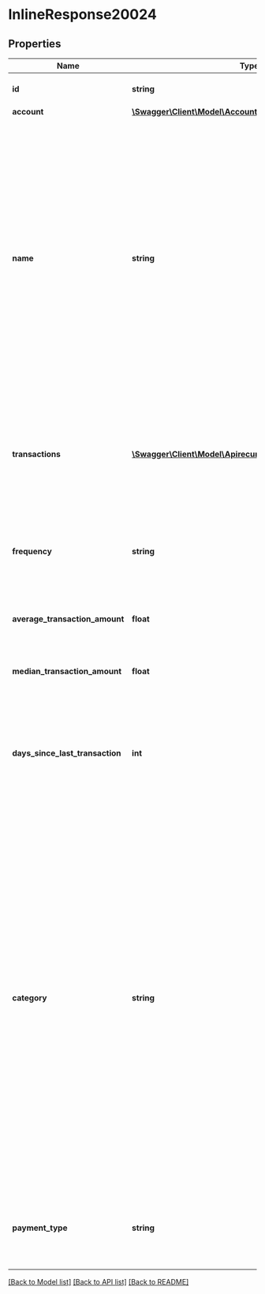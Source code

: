 # InlineResponse20024

## Properties
Name | Type | Description | Notes
------------ | ------------- | ------------- | -------------
**id** | **string** | Belvo&#x27;s unique identifier for the current item. | [optional] 
**account** | [**\Swagger\Client\Model\AccountsStandardMultiRegion**](AccountsStandardMultiRegion.md) |  | 
**name** | **string** | The name for the recurring expense.  ℹ️ **Note**: This information is taken from the description section of a transaction and then normalized to provide you with an easy-to-read name. As such, sometimes the name will reflect the merchant the payment is made to (for example, Netflix.com), while for other recurring expenses, this could be something like \&quot;Monthly payment to John\&quot;. | 
**transactions** | [**\Swagger\Client\Model\ApirecurringexpensesTransactions[]**](ApirecurringexpensesTransactions.md) | An array of minified transaction objects used to evaluate the recurring expense. If no transactions were found, we return an empty array. | 
**frequency** | **string** | The frequency at which this recurring expense occurs.   ℹ️ **Note:** Belvo only identifies &#x60;MONTHLY&#x60; frequencies. | [default to 'MONTHLY']
**average_transaction_amount** | **float** | The average transaction amount of the recurring expense. | 
**median_transaction_amount** | **float** | The median transaction amount of the recurring expense. | 
**days_since_last_transaction** | **int** | Number of days since the last recurring expense occurred.  Based on the frequency, you can infer how many days until the next charge will occur. | 
**category** | **string** | The transaction category for the recurring expense. For more information on the available categories, please see our [Transaction categorization documentation](https://developers.belvo.com/docs/banking#categorizing-transactions).  - &#x60;Online Platforms &amp; Leisure&#x60; (Netflix, Spotify, Gym Memberships) - &#x60;Bills &amp; Utilities&#x60; (electricity, telephone, internet) - &#x60;Credits &amp; Loans&#x60; (credit card cash advances, student loan, watercraft lease) - &#x60;Insurance&#x60; (home, car, and health &amp; life insurance) - &#x60;Transport &amp; Travel&#x60; (Uber trip, airbnb, parking) - &#x60;Taxes&#x60; (service fee, donation, court taxes) | 
**payment_type** | **string** | The type of recurring expense. We return one of the following values:    - &#x60;SUBSCRIPTION&#x60;   - &#x60;REGULAR&#x60; | 

[[Back to Model list]](../../README.md#documentation-for-models) [[Back to API list]](../../README.md#documentation-for-api-endpoints) [[Back to README]](../../README.md)

